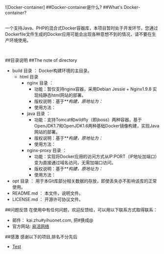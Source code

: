 ![Docker-container]<!--(mahua-logo.jpg)-->
##Docker-container是什么?
##What's Docker-container?

<br/>一个支持Java、PHP的混合式Docker容器库，本项目暂时处于开发环节，您通过Dockerfile文件生成的Docker应用可能会出现各种意想不到的情况，请不要在生产环境使用。
<br/>


<br/>

##目录说明
##The note of directory

* build 目录 ： Docker构建环境的主目录。
    * html 目录 
        * nginx 目录 ：
            * 功能：暂仅支持nginx容器，采用Debian Jessie + Nginx1.9.8 实现纯静态html网站的部署。
            * 版权说明：基于***构建，原地址为：*
            * 使用方法：
        * java 目录 ：
            * 功能：支持Tomcat和wildfly（即jboss）两种容器，基于OpenJDK1.7和OpenJDK1.6两种基础Docker镜像构建，实现Java网站的部署。 
            * 版权说明：基于***构建，原地址为：*
    		* 使用方法：
        * nginx-proxy 目录 ：
            * 功能：实现将Docker应用的访问方式从IP:PORT（IP地址加端口）变为直接通过域名访问，无需加端口访问。
			* 版权说明：基于***构建，原地址为：*
			* 使用方法：
* opt 目录 ： 用于本Git库部分相关数据的存放，即使丢失亦不影响该库的正常使用。
* README.md ： 本文件，说明文件。
* LICENSE.md ： 开源许可协议文件。
			

##问题反馈
在使用中有任何问题，欢迎反馈给，可以用以下联系方式取得联系：

* 邮件： kai.zhu#yihuonet.com, 把#换成@
* 官方网站: [易活网络](http://www.yihuonet.com)


##感激
感谢以下的项目,排名不分先后

* [Test](http://www.example.com/) 

